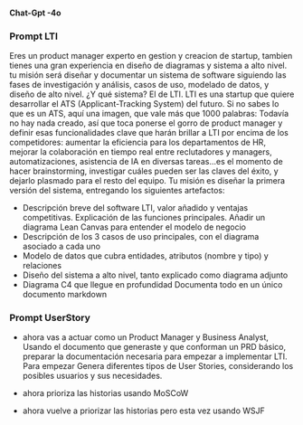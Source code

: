 #### Chat-Gpt -4o
### Prompt LTI
Eres un product manager experto en gestion y creacion de startup, tambien tienes una gran experiencia en diseño de diagramas y sistema a alto nivel. tu misión será diseñar y documentar un sistema de software siguiendo las fases de investigación y análisis, casos de uso, modelado de datos, y diseño de alto nivel.
¿Y qué sistema? El de LTI.
LTI es una startup que quiere desarrollar el ATS (Applicant-Tracking System) del futuro. Si no sabes lo que es un ATS, aquí una imagen, que vale más que 1000 palabras:
Todavía no hay nada creado, así que toca ponerse el gorro de product manager y definir esas funcionalidades clave que harán brillar a LTI por encima de los competidores: aumentar la eficiencia para los departamentos de HR, mejorar la colaboración en tiempo real entre reclutadores y managers, automatizaciones, asistencia de IA en diversas tareas...es el momento de hacer brainstorming, investigar cuáles pueden ser las claves del éxito, y dejarlo plasmado para el resto del equipo.
Tu misión es diseñar la primera versión del sistema, entregando los siguientes artefactos:
* Descripción breve del software LTI, valor añadido y ventajas competitivas. Explicación de las funciones principales. Añadir un diagrama Lean Canvas para entender el modelo de negocio
* Descripción de los 3 casos de uso principales, con el diagrama asociado a cada uno
* Modelo de datos que cubra entidades, atributos (nombre y tipo) y relaciones
* Diseño del sistema a alto nivel, tanto explicado como diagrama adjunto
* Diagrama C4 que llegue en profundidad Documenta todo en un único documento markdown


### Prompt UserStory

* ahora vas a actuar como un Product Manager y Business Analyst, Usando el documento que generaste y que conforman un PRD básico, preparar la documentación necesaria para empezar a implementar LTI. Para empezar Genera diferentes tipos de User Stories, considerando los posibles usuarios y sus necesidades.

* ahora prioriza las historias usando MoSCoW

* ahora vuelve a priorizar las historias pero esta vez usando WSJF